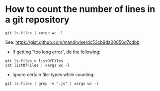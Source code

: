 # How to count the number of lines in a git repository

```
git ls-files | xargs wc -l
```

See: https://gist.github.com/mandiwise/dc53cb9da00856d7cdbb


- If getting "too long error", do the following:

```
git ls-files > listOfFiles
cat listOfFiles | xargs wc -l
```

- Ignore certain file-types while counting:

```
git ls-files | grep -v ".js" | xargs wc -l
```
